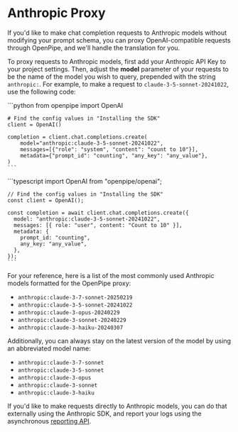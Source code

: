 # Anthropic Proxy

If you'd like to make chat completion requests to Anthropic models without modifying your prompt schema, you can proxy OpenAI-compatible requests through OpenPipe, and we'll handle
the translation for you.

To proxy requests to Anthropic models, first add your Anthropic API Key to your project settings. Then, adjust the **model** parameter of your requests to be the name of the model you
wish to query, prepended with the string `anthropic:`. For example, to make a request to `claude-3-5-sonnet-20241022`, use the following code:

<Tabs>
  <Tab title="Python">
    ```python
    from openpipe import OpenAI

    # Find the config values in "Installing the SDK"
    client = OpenAI()

    completion = client.chat.completions.create(
        model="anthropic:claude-3-5-sonnet-20241022",
        messages=[{"role": "system", "content": "count to 10"}],
        metadata={"prompt_id": "counting", "any_key": "any_value"},
    )
    ```
  </Tab>

  <Tab title="NodeJS">
    ```typescript
    import OpenAI from "openpipe/openai";

    // Find the config values in "Installing the SDK"
    const client = OpenAI();

    const completion = await client.chat.completions.create({
      model: "anthropic:claude-3-5-sonnet-20241022",
      messages: [{ role: "user", content: "Count to 10" }],
      metadata: {
        prompt_id: "counting",
        any_key: "any_value",
      },
    });
    ```
  </Tab>
</Tabs>

For your reference, here is a list of the most commonly used Anthropic models formatted for the OpenPipe proxy:

* `anthropic:claude-3-7-sonnet-20250219`
* `anthropic:claude-3-5-sonnet-20241022`
* `anthropic:claude-3-opus-20240229`
* `anthropic:claude-3-sonnet-20240229`
* `anthropic:claude-3-haiku-20240307`

Additionally, you can always stay on the latest version of the model by using an abbreviated model name:

* `anthropic:claude-3-7-sonnet`
* `anthropic:claude-3-5-sonnet`
* `anthropic:claude-3-opus`
* `anthropic:claude-3-sonnet`
* `anthropic:claude-3-haiku`

If you'd like to make requests directly to Anthropic models, you can do that externally using the Anthropic SDK, and report your logs using the
asynchronous [reporting API](/features/request-logs/reporting-anthropic).
